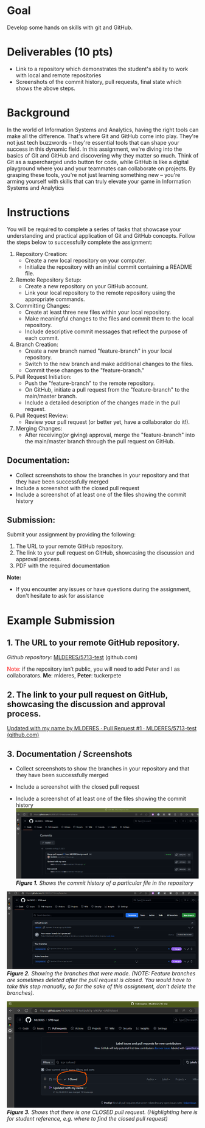 # Goal
Develop some hands on skills with git and GitHub.

# Deliverables (10 pts)
- Link to a repository which demonstrates the student's ability to work with local and remote repositories
- Screenshots of the commit history, pull requests, final state which shows the above steps.

# Background
In the world of Information Systems and Analytics, having the right tools can make all the difference. That's where Git and GitHub come into play. They're not just tech buzzwords – they're essential tools that can shape your success in this dynamic field.
In this assignment, we're diving into the basics of Git and GitHub and discovering why they matter so much. Think of Git as a supercharged undo button for code, while GitHub is like a digital playground where you and your teammates can collaborate on projects. By grasping these tools, you're not just learning something new – you're arming yourself with skills that can truly elevate your game in Information Systems and Analytics

# Instructions

You will be required to complete a series of tasks that showcase your understanding and practical application of Git and GitHub concepts. 
Follow the steps below to successfully complete the assignment:
1.	Repository Creation:
    -	Create a new local repository on your computer.
    -	Initialize the repository with an initial commit containing a README file.
2.	Remote Repository Setup:
    -	Create a new repository on your GitHub account.
    -	Link your local repository to the remote repository using the appropriate commands.
3.	Committing Changes:
    -	Create at least three new files within your local repository.
    -	Make meaningful changes to the files and commit them to the local repository.
    -	Include descriptive commit messages that reflect the purpose of each commit.
4.	Branch Creation:
    -	Create a new branch named "feature-branch" in your local repository.
    -	Switch to the new branch and make additional changes to the files.
    -	Commit these changes to the "feature-branch."
5.	Pull Request Initiation:
    -	Push the "feature-branch" to the remote repository.
    -	On GitHub, initiate a pull request from the "feature-branch" to the main/master branch.
    -	Include a detailed description of the changes made in the pull request.
6.	Pull Request Review:
    -	Review your pull request (or better yet, have a collaborator do it!).
7.	Merging Changes:
    -	After receiving(or giving) approval, merge the "feature-branch" into the main/master branch through the pull request on GitHub.
## Documentation:
- Collect screenshots to show the branches in your repository and that they have been successfully merged
- Include a screenshot with the closed pull request
- Include a screenshot of at least one of the files showing the commit history
## Submission: 
Submit your assignment by providing the following:
1. The URL to your remote GitHub repository.
2. The link to your pull request on GitHub, showcasing the discussion and approval process.
3. PDF with the required documentation

**Note:**
-	If you encounter any issues or have questions during the assignment, don't hesitate to ask for assistance

# Example Submission

## 1. The URL to your remote GitHub repository.
*Github repository:* [MLDERES/5713-test](https://github.com/MLDERES/5713-test) (github.com)

<span style="color:red">Note:</span> if the repository isn’t public, you will need to add Peter and I as collaborators.  **Me**: mlderes, **Peter**: tuckerpete

## 2. The link to your pull request on GitHub, showcasing the discussion and approval process.
[Updated with my name by MLDERES · Pull Request #1 · MLDERES/5713-test (github.com)](https://github.com/MLDERES/5713-test/pull/1)

## 3. Documentation / Screenshots
- Collect screenshots to show the branches in your repository and that they have been successfully merged
  
- Include a screenshot with the closed pull request
  
- Include a screenshot of at least one of the files showing the commit history
![Shows the commit history of a particular file in the repository](images/a1-image.png)
***Figure 1.*** *Shows the commit history of a particular file in the repository*


![Figure 2.  Showing the branches that were made.  (NOTE: Feature branches are sometimes deleted after the pull request is closed.  You would have to take this step manually, so for the sake of this assignment, don't delete the branches).](images/a1-image-1.png)
***Figure 2.*** *Showing the branches that were made.  (NOTE: Feature branches are sometimes deleted after the pull request is closed.  You would have to take this step manually, so for the sake of this assignment, don't delete the branches).*

![Shows that there is one CLOSED pull request.  (Highlighting here is for student reference, e.g. where to find the closed pull request)](images/a1-image-2.png)
***Figure 3.*** *Shows that there is one CLOSED pull request.  (Highlighting here is for student reference, e.g. where to find the closed pull request)*